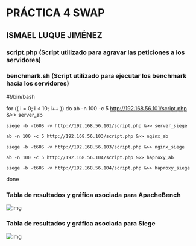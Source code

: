 # PRÁCTICA 4 SWAP
## ISMAEL LUQUE JIMÉNEZ

### **script.php (Script utilizado para agravar las peticiones a los servidores)**

<?php

$tiempo_inicio = microtime(true);

for ($i=0; $i<3000000; $i++){
	$a = $i * $i;
	$b = $a - $i;
	$c = $a / $b;
	$d = 1 / $c;
}

$tiempo_fin = microtime(true);

echo "Tiempo empleado: " . round($tiempo_fin - $tiempo_inicio, 4); 

?>

### **benchmark.sh (Script utilizado para ejecutar los benchmark hacia los servidores)**

#!/bin/bash

for (( i = 0; i < 10; i++ ))
do
	ab -n 100 -c 5 http://192.168.56.101/script.php &>> server_ab

	siege -b -t60S -v http://192.168.56.101/script.php &>> server_siege

	ab -n 100 -c 5 http://192.168.56.103/script.php &>> nginx_ab

	siege -b -t60S -v http://192.168.56.103/script.php &>> nginx_siege

	ab -n 100 -c 5 http://192.168.56.104/script.php &>> haproxy_ab

	siege -b -t60S -v http://192.168.56.104/script.php &>> haproxy_siege
done

### **Tabla de resultados y gráfica asociada para ApacheBench**

![img](https://github.com/isma94/SWAP2015/blob/master/Practica4/capturas/ab.png)

### **Tabla de resultados y gráfica asociada para Siege**

![img](https://github.com/isma94/SWAP2015/blob/master/Practica4/capturas/siege.png)
